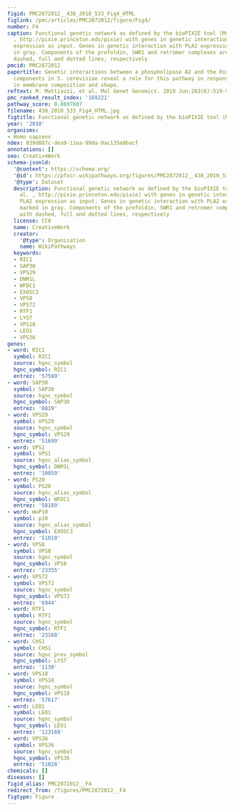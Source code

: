 ```yaml
---
figid: PMC2872012__438_2010_533_Fig4_HTML
figlink: /pmc/articles/PMC2872012/figure/Fig4/
number: F4
caption: Functional genetic network as defined by the bioPIXIE tool (Myers et al.
  , http://pixie.princeton.edu/pixie) with genes in genetic interaction with PLA2
  expression as input. Genes in genetic interaction with PLA2 expression are marked
  in gray. Components of the prefoldin, SWR1 and retromer complexes are circled with
  dashed, full and dotted lines, respectively
pmcid: PMC2872012
papertitle: Genetic interactions between a phospholipase A2 and the Rim101 pathway
  components in S. cerevisiae reveal a role for this pathway in response to changes
  in membrane composition and shape.
reftext: M. Mattiazzi, et al. Mol Genet Genomics. 2010 Jun;283(6):519-530.
pmc_ranked_result_index: '169221'
pathway_score: 0.8697607
filename: 438_2010_533_Fig4_HTML.jpg
figtitle: Functional genetic network as defined by the bioPIXIE tool (Myers et al
year: '2010'
organisms:
- Homo sapiens
ndex: 839d887c-dea9-11ea-99da-0ac135e8bacf
annotations: []
seo: CreativeWork
schema-jsonld:
  '@context': https://schema.org/
  '@id': https://pfocr.wikipathways.org/figures/PMC2872012__438_2010_533_Fig4_HTML.html
  '@type': Dataset
  description: Functional genetic network as defined by the bioPIXIE tool (Myers et
    al. , http://pixie.princeton.edu/pixie) with genes in genetic interaction with
    PLA2 expression as input. Genes in genetic interaction with PLA2 expression are
    marked in gray. Components of the prefoldin, SWR1 and retromer complexes are circled
    with dashed, full and dotted lines, respectively
  license: CC0
  name: CreativeWork
  creator:
    '@type': Organization
    name: WikiPathways
  keywords:
  - RIC1
  - SAP30
  - VPS29
  - DNM1L
  - WFDC1
  - EXOSC3
  - VPS8
  - VPS72
  - RTF1
  - LYST
  - VPS18
  - LEO1
  - VPS36
genes:
- word: RIC1
  symbol: RIC1
  source: hgnc_symbol
  hgnc_symbol: RIC1
  entrez: '57589'
- word: SAP30
  symbol: SAP30
  source: hgnc_symbol
  hgnc_symbol: SAP30
  entrez: '8819'
- word: VPS29
  symbol: VPS29
  source: hgnc_symbol
  hgnc_symbol: VPS29
  entrez: '51699'
- word: VPS1
  symbol: VPS1
  source: hgnc_alias_symbol
  hgnc_symbol: DNM1L
  entrez: '10059'
- word: PS20
  symbol: PS20
  source: hgnc_alias_symbol
  hgnc_symbol: WFDC1
  entrez: '58189'
- word: мнP10
  symbol: p10
  source: hgnc_alias_symbol
  hgnc_symbol: EXOSC3
  entrez: '51010'
- word: VPS8
  symbol: VPS8
  source: hgnc_symbol
  hgnc_symbol: VPS8
  entrez: '23355'
- word: VPS72
  symbol: VPS72
  source: hgnc_symbol
  hgnc_symbol: VPS72
  entrez: '6944'
- word: RTF1
  symbol: RTF1
  source: hgnc_symbol
  hgnc_symbol: RTF1
  entrez: '23168'
- word: CHS1
  symbol: CHS1
  source: hgnc_prev_symbol
  hgnc_symbol: LYST
  entrez: '1130'
- word: VPS18
  symbol: VPS18
  source: hgnc_symbol
  hgnc_symbol: VPS18
  entrez: '57617'
- word: LEO1
  symbol: LEO1
  source: hgnc_symbol
  hgnc_symbol: LEO1
  entrez: '123169'
- word: VPS36
  symbol: VPS36
  source: hgnc_symbol
  hgnc_symbol: VPS36
  entrez: '51028'
chemicals: []
diseases: []
figid_alias: PMC2872012__F4
redirect_from: /figures/PMC2872012__F4
figtype: Figure
---
```

